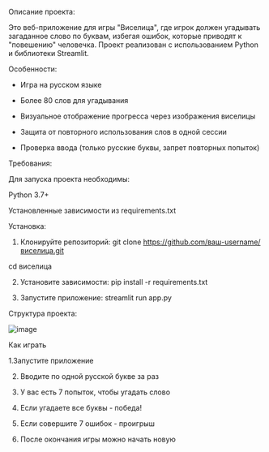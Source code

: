 Описание проекта:

Это веб-приложение для игры "Виселица", где игрок должен угадывать загаданное слово по буквам, избегая ошибок, которые приводят к "повешению" человечка. Проект реализован с использованием Python и библиотеки Streamlit.

Особенности:

- Игра на русском языке

- Более 80 слов для угадывания

- Визуальное отображение прогресса через изображения виселицы

- Защита от повторного использования слов в одной сессии

- Проверка ввода (только русские буквы, запрет повторных попыток)

Требования:

Для запуска проекта необходимы:

Python 3.7+

Установленные зависимости из requirements.txt

Установка:

1. Клонируйте репозиторий:
 git clone https://github.com/ваш-username/виселица.git

cd виселица

2. Установите зависимости:
 pip install -r requirements.txt

3. Запустите приложение:
 streamlit run app.py

Структура проекта:

![image](https://github.com/user-attachments/assets/d9b3ec65-b162-458c-b271-9cc352e14c35)


Как играть

1.Запустите приложение

2. Вводите по одной русской букве за раз

3. У вас есть 7 попыток, чтобы угадать слово

4. Если угадаете все буквы - победа!

5. Если совершите 7 ошибок - проигрыш

6. После окончания игры можно начать новую
